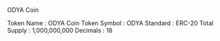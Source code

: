 ODYA Coin

Token Name : ODYA Coin
Token Symbol   : ODYA
Standard : ERC-20
Total Supply : 1,000,000,000
Decimals : 18
